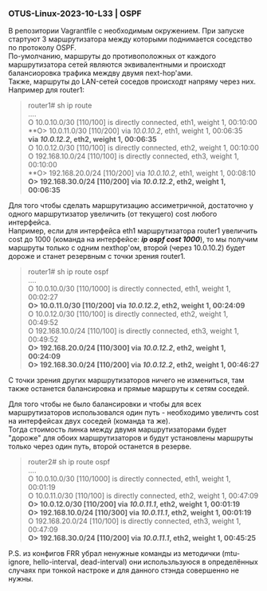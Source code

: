 ### OTUS-Linux-2023-10-L33 | OSPF

В репозитории Vagrantfile с необходимым окружением. При запуске стартуют 3 маршрутизатора между которыми поднимается соседство по протоколу OSPF.  
По-умолчанию, маршруты до противоположных от каждого маршрутизатора сетей являются эквивалентными и происходт балансиоровка трафика междву двумя next-hop'ами.  
Также, маршруты до LAN-сетей соседов происходт напряму через них.  
Например для router1:  

>router1# sh ip route<br/>
>....<br/>
>O   10.0.10.0/30 [110/100] is directly connected, eth1, weight 1, 00:10:00<br/>
>**O> 10.0.11.0/30 [110/200] via *10.0.10.2*, eth1, weight 1, 00:06:35<br/>
>                          **via *10.0.12.2*, eth2, weight 1, 00:06:35**<br/>
>O   10.0.12.0/30 [110/100] is directly connected, eth2, weight 1, 00:10:00<br/>
>O   192.168.10.0/24 [110/100] is directly connected, eth3, weight 1, 00:10:00<br/>
>**O> 192.168.20.0/24 [110/200] via *10.0.10.2*, eth1, weight 1, 00:08:10<br/>
>**O> 192.168.30.0/24 [110/200] via *10.0.12.2*, eth2, weight 1, 00:06:35**  <br/>

Для того чтобы сделать маршрутизацию ассиметричной, достаточно у одного маршрутизатор увеличить (от текущего) cost любого интерфейса.  
Например, если для интерфейса eth1 маршрутизатора router1 увеличить cost до 1000 (команда на интерфейсе: ***ip ospf cost 1000***), то мы получим маршруты только с одним nexthop'ом, второй (через 10.0.10.2) будет дороже и станет резервным с точки зрения router1.  

>router1# sh ip route ospf <br/>
>....<br/>
>O   10.0.10.0/30 [110/1000] is directly connected, eth1, weight 1, 00:02:27<br/>
>**O> 10.0.11.0/30 [110/200] via *10.0.12.2*, eth2, weight 1, 00:24:09**<br/>
>O   10.0.12.0/30 [110/100] is directly connected, eth2, weight 1, 00:49:52<br/>
>O   192.168.10.0/24 [110/100] is directly connected, eth3, weight 1, 00:49:52<br/>
>**O> 192.168.20.0/24 [110/300] via *10.0.12.2*, eth2, weight 1, 00:24:09**<br/>
>**O> 192.168.30.0/24 [110/200] via *10.0.12.2*, eth2, weight 1, 00:46:27**<br/>
  

С точки зрения других маршрутизаторов ничего не измениться, там также останется балансировка и прямые маршруты к сетям соседей.  

Для того чтобы не было балансировки и чтобы для всех маршрутизаторов использовался один путь - необходимо увеличть cost на интерфейсах двух соседей (команда та же).  
Тогда стоимость линка между двумя маршрутизаторами будет "дороже" для обоих маршрутизаторов и будут установлены маршруты только через один путь, второй останется в резерве.  

>router2# sh ip route ospf <br/>
>....<br/>
>O   10.0.10.0/30 [110/1000] is directly connected, eth1, weight 1, 00:01:19<br/>
>O   10.0.11.0/30 [110/100] is directly connected, eth2, weight 1, 00:47:09<br/>
>**O> 10.0.12.0/30 [110/200] via *10.0.11.1*, eth2, weight 1, 00:01:19**<br/>
>**O> 192.168.10.0/24 [110/300] via *10.0.11.1*, eth2, weight 1, 00:01:19**<br/>
>O   192.168.20.0/24 [110/100] is directly connected, eth3, weight 1, 00:47:09<br/>
>**O> 192.168.30.0/24 [110/200] via *10.0.11.1*, eth2, weight 1, 00:45:25**<br/>

P.S. из конфигов FRR убрал ненужные команды из методички (mtu-ignore, hello-interval, dead-interval) они использльзуюся в определённых случаях при тонкой настроке и для данного стэнда совершенно не нужны.





